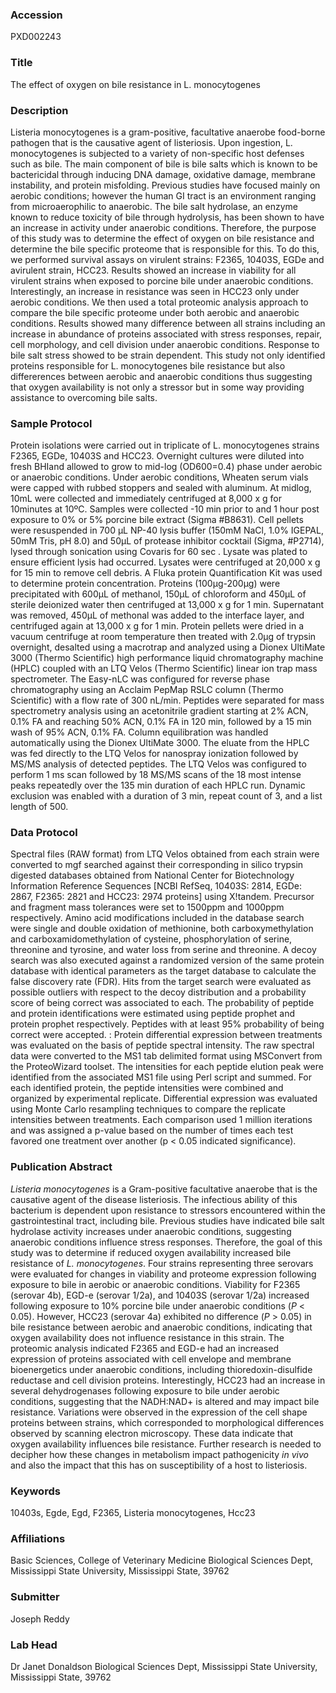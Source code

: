 ### Accession
PXD002243

### Title
The effect of oxygen on bile resistance in L. monocytogenes

### Description
Listeria monocytogenes is a gram-positive, facultative anaerobe food-borne pathogen that is the causative agent of listeriosis. Upon ingestion, L. monocytogenes is subjected to a variety of non-specific host defenses such as bile. The main component of bile is bile salts which is known to be bactericidal through inducing DNA damage, oxidative damage, membrane instability, and protein misfolding. Previous studies have focused mainly on aerobic conditions; however the human GI tract is an environment ranging from microaerophilic to anaerobic. The bile salt hydrolase, an enzyme known to reduce toxicity of bile through hydrolysis, has been shown to have an increase in activity under anaerobic conditions. Therefore, the purpose of this study was to determine the effect of oxygen on bile resistance and determine the bile specific proteome that is responsible for this. To do this, we performed survival assays on virulent strains: F2365, 10403S, EGDe and avirulent strain, HCC23. Results showed an increase in viability for all virulent strains when exposed to porcine bile under anaerobic conditions. Interestingly, an increase in resistance was seen in HCC23 only under aerobic conditions. We then used a total proteomic analysis approach to compare the bile specific proteome under both aerobic and anaerobic conditions. Results showed many difference between all strains including an increase in abundance of proteins associated with stress responses, repair, cell morphology, and cell division under anaerobic conditions. Response to bile salt stress showed to be strain dependent. This study not only identified proteins responsible for L. monocytogenes bile resistance but also differerences between aerobic and anaerobic conditions thus suggesting that oxygen availability is not only a stressor but in some way providing assistance to overcoming bile salts.

### Sample Protocol
Protein isolations were carried out in triplicate of L. monocytogenes strains F2365, EGDe, 10403S and HCC23. Overnight cultures were diluted into fresh BHIand allowed to grow to mid-log (OD600=0.4) phase under aerobic or anaerobic conditions. Under aerobic conditions, Wheaten serum vials were capped with rubbed stoppers and sealed with aluminum. At midlog, 10mL were collected and immediately centrifuged at 8,000 x g for 10minutes at 10ºC. Samples were collected -10 min prior to and 1 hour post exposure to 0% or 5% porcine bile extract (Sigma #B8631). Cell pellets were resuspended in 700 µL NP-40 lysis buffer (150mM NaCl, 1.0% IGEPAL, 50mM Tris, pH 8.0) and 50µL of protease inhibitor cocktail (Sigma, #P2714), lysed through sonication using Covaris for 60 sec . Lysate was plated to ensure efficient lysis had occurred. Lysates were centrifuged at 20,000 x g for 15 min to remove cell debris. A Fluka protein Quantification Kit was used to determine protein concentration. Proteins (100µg-200µg) were precipitated with 600µL of methanol, 150µL of chloroform and 450µL of sterile deionized water then centrifuged at 13,000 x g for 1 min. Supernatant was removed, 450µL of methonal was added to the interface layer, and centrifuged again at 13,000 x g for 1 min. Protein pellets were dried in a vacuum centrifuge at room temperature then treated with 2.0µg of trypsin overnight, desalted using a macrotrap and analyzed using a Dionex UltiMate 3000 (Thermo Scientific) high performance liquid chromatography machine (HPLC) coupled with an LTQ Velos (Thermo Scientific) linear ion trap mass spectrometer. The Easy-nLC was configured for reverse phase chromatography using an Acclaim PepMap RSLC column (Thermo Scientific) with a flow rate of 300 nL/min. Peptides were separated for mass spectrometry analysis using an acetonitrile gradient starting at 2% ACN, 0.1% FA and reaching 50% ACN, 0.1% FA in 120 min, followed by a 15 min wash of 95% ACN, 0.1% FA. Column equilibration was handled automatically using the Dionex UltiMate 3000. The eluate from the HPLC was fed directly to the LTQ Velos for nanospray ionization followed by MS/MS analysis of detected peptides. The LTQ Velos was configured to perform 1 ms scan followed by 18 MS/MS scans of the 18 most intense peaks repeatedly over the 135 min duration of each HPLC run. Dynamic exclusion was enabled with a duration of 3 min, repeat count of 3, and a list length of 500.

### Data Protocol
Spectral files (RAW format) from LTQ Velos obtained from each strain were converted to mgf searched against their corresponding in silico trypsin digested databases obtained from National Center for Biotechnology Information Reference Sequences [NCBI RefSeq, 10403S: 2814, EGDe: 2867, F2365: 2821 and HCC23: 2974 proteins] using X!tandem. Precursor and fragment mass tolerances were set to 1500ppm and 1000ppm respectively. Amino acid modifications included in the database search were single and double oxidation of methionine, both carboxymethylation and carboxamidomethylation of cysteine, phosphorylation of serine, threonine and tyrosine, and water loss from serine and threonine. A decoy search was also executed against a randomized version of the same protein database with identical parameters as the target database to calculate the false discovery rate (FDR). Hits from the target search were evaluated as possible outliers with respect to the decoy distribution and a probability score of being correct was associated to each. The probability of peptide and protein identifications were estimated using peptide prophet and protein prophet respectively. Peptides with at least 95% probability of being correct were accepted. : Protein differential expression between treatments was evaluated on the basis of peptide spectral intensity. The raw spectral data were converted to the MS1 tab delimited format using MSConvert from the ProteoWizard toolset. The intensities for each peptide elution peak were identified from the associated MS1 file using Perl script and summed. For each identified protein, the peptide intensities were combined and organized by experimental replicate. Differential expression was evaluated using Monte Carlo resampling techniques to compare the replicate intensities between treatments. Each comparison used 1 million iterations and was assigned a p-value based on the number of times each test favored one treatment over another (p < 0.05 indicated significance).

### Publication Abstract
<i>Listeria monocytogenes</i> is a Gram-positive facultative anaerobe that is the causative agent of the disease listeriosis. The infectious ability of this bacterium is dependent upon resistance to stressors encountered within the gastrointestinal tract, including bile. Previous studies have indicated bile salt hydrolase activity increases under anaerobic conditions, suggesting anaerobic conditions influence stress responses. Therefore, the goal of this study was to determine if reduced oxygen availability increased bile resistance of <i>L. monocytogenes</i>. Four strains representing three serovars were evaluated for changes in viability and proteome expression following exposure to bile in aerobic or anaerobic conditions. Viability for F2365 (serovar 4b), EGD-e (serovar 1/2a), and 10403S (serovar 1/2a) increased following exposure to 10% porcine bile under anaerobic conditions (<i>P</i> &lt; 0.05). However, HCC23 (serovar 4a) exhibited no difference (<i>P</i> &gt; 0.05) in bile resistance between aerobic and anaerobic conditions, indicating that oxygen availability does not influence resistance in this strain. The proteomic analysis indicated F2365 and EGD-e had an increased expression of proteins associated with cell envelope and membrane bioenergetics under anaerobic conditions, including thioredoxin-disulfide reductase and cell division proteins. Interestingly, HCC23 had an increase in several dehydrogenases following exposure to bile under aerobic conditions, suggesting that the NADH:NAD+ is altered and may impact bile resistance. Variations were observed in the expression of the cell shape proteins between strains, which corresponded to morphological differences observed by scanning electron microscopy. These data indicate that oxygen availability influences bile resistance. Further research is needed to decipher how these changes in metabolism impact pathogenicity <i>in vivo</i> and also the impact that this has on susceptibility of a host to listeriosis.

### Keywords
10403s, Egde, Egd, F2365, Listeria monocytogenes, Hcc23

### Affiliations
Basic Sciences, College of Veterinary Medicine
Biological Sciences Dept, Mississippi State University, Mississippi State, 39762

### Submitter
Joseph Reddy

### Lab Head
Dr Janet Donaldson
Biological Sciences Dept, Mississippi State University, Mississippi State, 39762


